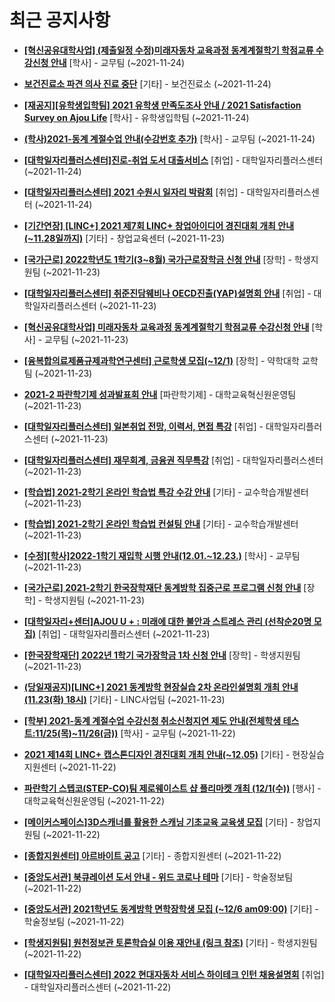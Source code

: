 # 최근 공지사항

* **[[혁신공유대학사업] (제출일정 수정)미래자동차 교육과정 동계계절학기 학점교류 수강신청 안내](http://ajou.ac.kr/kr/ajou/notice.do?mode=view&amp;articleNo=115379&amp;article.offset=0&amp;articleLimit=30)**
 [학사] - 교무팀 (~2021-11-24)

* **[보건진료소 파견 의사 진료 중단](http://ajou.ac.kr/kr/ajou/notice.do?mode=view&amp;articleNo=115376&amp;article.offset=0&amp;articleLimit=30)**
 [기타] - 보건진료소 (~2021-11-24)

* **[[재공지][유학생입학팀] 2021 유학생 만족도조사 안내 / 2021 Satisfaction Survey on Ajou Life](http://ajou.ac.kr/kr/ajou/notice.do?mode=view&amp;articleNo=115365&amp;article.offset=0&amp;articleLimit=30)**
 [학사] - 유학생입학팀 (~2021-11-24)

* **[(학사)2021-동계 계절수업 안내(수강번호 추가)](http://ajou.ac.kr/kr/ajou/notice.do?mode=view&amp;articleNo=115361&amp;article.offset=0&amp;articleLimit=30)**
 [학사] - 교무팀 (~2021-11-24)

* **[[대학일자리플러스센터]진로-취업 도서 대출서비스](http://ajou.ac.kr/kr/ajou/notice.do?mode=view&amp;articleNo=115356&amp;article.offset=0&amp;articleLimit=30)**
 [취업] - 대학일자리플러스센터 (~2021-11-24)

* **[[대학일자리플러스센터] 2021 수원시 일자리 박람회](http://ajou.ac.kr/kr/ajou/notice.do?mode=view&amp;articleNo=115352&amp;article.offset=0&amp;articleLimit=30)**
 [취업] - 대학일자리플러스센터 (~2021-11-24)

* **[[기간연장] [LINC+] 2021 제7회 LINC+ 창업아이디어 경진대회 개최 안내(~11.28일까지)](http://ajou.ac.kr/kr/ajou/notice.do?mode=view&amp;articleNo=115345&amp;article.offset=0&amp;articleLimit=30)**
 [기타] - 창업교육센터 (~2021-11-23)

* **[[국가근로] 2022학년도 1학기(3~8월) 국가근로장학금 신청 안내](http://ajou.ac.kr/kr/ajou/notice.do?mode=view&amp;articleNo=115340&amp;article.offset=0&amp;articleLimit=30)**
 [장학] - 학생지원팀 (~2021-11-23)

* **[[대학일자리플러스센터] 취준진담웨비나 OECD진출(YAP)설명회 안내](http://ajou.ac.kr/kr/ajou/notice.do?mode=view&amp;articleNo=115336&amp;article.offset=0&amp;articleLimit=30)**
 [취업] - 대학일자리플러스센터 (~2021-11-23)

* **[[혁신공유대학사업] 미래자동차 교육과정 동계계절학기 학점교류 수강신청 안내](http://ajou.ac.kr/kr/ajou/notice.do?mode=view&amp;articleNo=115335&amp;article.offset=0&amp;articleLimit=30)**
 [학사] - 교무팀 (~2021-11-23)

* **[[융복합의료제품규제과학연구센터] 근로학생 모집(~12/1)](http://ajou.ac.kr/kr/ajou/notice.do?mode=view&amp;articleNo=115333&amp;article.offset=0&amp;articleLimit=30)**
 [장학] - 약학대학 교학팀 (~2021-11-23)

* **[2021-2 파란학기제 성과발표회 안내](http://ajou.ac.kr/kr/ajou/notice.do?mode=view&amp;articleNo=115330&amp;article.offset=0&amp;articleLimit=30)**
 [파란학기제] - 대학교육혁신원운영팀 (~2021-11-23)

* **[[대학일자리플러스센터] 일본취업 전망, 이력서, 면접 특강](http://ajou.ac.kr/kr/ajou/notice.do?mode=view&amp;articleNo=115320&amp;article.offset=0&amp;articleLimit=30)**
 [취업] - 대학일자리플러스센터 (~2021-11-23)

* **[[대학일자리플러스센터] 재무회계, 금융권 직무특강](http://ajou.ac.kr/kr/ajou/notice.do?mode=view&amp;articleNo=115319&amp;article.offset=0&amp;articleLimit=30)**
 [취업] - 대학일자리플러스센터 (~2021-11-23)

* **[[학습법] 2021-2학기 온라인 학습법 특강 수강 안내](http://ajou.ac.kr/kr/ajou/notice.do?mode=view&amp;articleNo=115315&amp;article.offset=0&amp;articleLimit=30)**
 [기타] - 교수학습개발센터 (~2021-11-23)

* **[[학습법] 2021-2학기 온라인 학습법 컨설팅 안내](http://ajou.ac.kr/kr/ajou/notice.do?mode=view&amp;articleNo=115314&amp;article.offset=0&amp;articleLimit=30)**
 [기타] - 교수학습개발센터 (~2021-11-23)

* **[[수정][학사]2022-1학기 재입학 시행 안내(12.01.~12.23.)](http://ajou.ac.kr/kr/ajou/notice.do?mode=view&amp;articleNo=115313&amp;article.offset=0&amp;articleLimit=30)**
 [학사] - 교무팀 (~2021-11-23)

* **[[국가근로] 2021-2학기 한국장학재단 동계방학 집중근로 프로그램 신청 안내](http://ajou.ac.kr/kr/ajou/notice.do?mode=view&amp;articleNo=115309&amp;article.offset=0&amp;articleLimit=30)**
 [장학] - 학생지원팀 (~2021-11-23)

* **[[대학일자리+센터]AJOU U + : 미래에 대한 불안과 스트레스 관리 (선착순20명 모집)](http://ajou.ac.kr/kr/ajou/notice.do?mode=view&amp;articleNo=115308&amp;article.offset=0&amp;articleLimit=30)**
 [취업] - 대학일자리플러스센터 (~2021-11-23)

* **[[한국장학재단] 2022년 1학기 국가장학금 1차 신청 안내](http://ajou.ac.kr/kr/ajou/notice.do?mode=view&amp;articleNo=115307&amp;article.offset=0&amp;articleLimit=30)**
 [장학] - 학생지원팀 (~2021-11-23)

* **[(당일재공지)[LINC+] 2021 동계방학 현장실습 2차 온라인설명회 개최 안내 (11.23(화) 18시)](http://ajou.ac.kr/kr/ajou/notice.do?mode=view&amp;articleNo=115301&amp;article.offset=0&amp;articleLimit=30)**
 [기타] - LINC사업팀 (~2021-11-23)

* **[[학부] 2021-동계 계절수업 수강신청 취소신청지연 제도 안내(전체학생 테스트:11/25(목)~11/26(금))](http://ajou.ac.kr/kr/ajou/notice.do?mode=view&amp;articleNo=115291&amp;article.offset=0&amp;articleLimit=30)**
 [학사] - 교무팀 (~2021-11-22)

* **[2021 제14회 LINC+ 캡스톤디자인 경진대회 개최 안내(~12.05)](http://ajou.ac.kr/kr/ajou/notice.do?mode=view&amp;articleNo=115290&amp;article.offset=0&amp;articleLimit=30)**
 [기타] - 현장실습지원센터 (~2021-11-22)

* **[파란학기 스텝코(STEP-CO)팀 제로웨이스트 샵 플리마켓 개최 (12/1(수))](http://ajou.ac.kr/kr/ajou/notice.do?mode=view&amp;articleNo=115287&amp;article.offset=0&amp;articleLimit=30)**
 [행사] - 대학교육혁신원운영팀 (~2021-11-22)

* **[[메이커스페이스]3D스캐너를 활용한 스캐닝 기초교육 교육생 모집](http://ajou.ac.kr/kr/ajou/notice.do?mode=view&amp;articleNo=115274&amp;article.offset=0&amp;articleLimit=30)**
 [기타] - 창업지원팀 (~2021-11-22)

* **[[종합지원센터] 아르바이트 공고](http://ajou.ac.kr/kr/ajou/notice.do?mode=view&amp;articleNo=115273&amp;article.offset=0&amp;articleLimit=30)**
 [기타] - 종합지원센터 (~2021-11-22)

* **[[중앙도서관] 북큐레이션 도서 안내 - 위드 코로나 테마](http://ajou.ac.kr/kr/ajou/notice.do?mode=view&amp;articleNo=115253&amp;article.offset=0&amp;articleLimit=30)**
 [기타] - 학술정보팀 (~2021-11-22)

* **[[중앙도서관] 2021학년도 동계방학 면학장학생 모집 (~12/6 am09:00)](http://ajou.ac.kr/kr/ajou/notice.do?mode=view&amp;articleNo=115252&amp;article.offset=0&amp;articleLimit=30)**
 [기타] - 학술정보팀 (~2021-11-22)

* **[[학생지원팀] 원천정보관 토론학습실 이용 재안내 (링크 참조)](http://ajou.ac.kr/kr/ajou/notice.do?mode=view&amp;articleNo=115251&amp;article.offset=0&amp;articleLimit=30)**
 [기타] - 학생지원팀 (~2021-11-22)

* **[[대학일자리플러스센터] 2022 현대자동차 서비스 하이테크 인턴 채용설명회](http://ajou.ac.kr/kr/ajou/notice.do?mode=view&amp;articleNo=115247&amp;article.offset=0&amp;articleLimit=30)**
 [취업] - 대학일자리플러스센터 (~2021-11-22)
